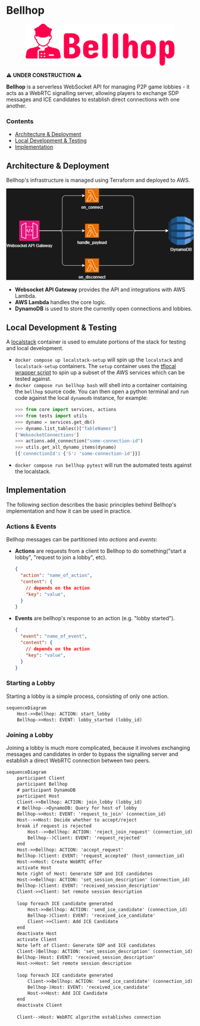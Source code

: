 # Bellhop

<p align="center">
  <img src="docs/bellhop_title_transparent.png" width="400">
</p>

⚠️ **UNDER CONSTRUCTION** ⚠️

**Bellhop** is a serverless WebSocket API for managing P2P game lobbies - it acts as a WebRTC signalling server, allowing players to exchange SDP messages and ICE candidates to establish direct connections with one another.

### Contents

- [Architecture & Deployment](#architecture--deployment)
- [Local Development & Testing](#local-development--testing)
- [Implementation](#implementation)

## Architecture & Deployment

Bellhop's infrastructure is managed using Terraform and deployed to AWS.

![Architecture Overview](docs/architecture.png)

- **Websocket API Gateway** provides the API and integrations with AWS Lambda.
- **AWS Lambda** handles the core logic.
- **DynamoDB** is used to store the currently open connections and lobbies.

## Local Development & Testing

A [localstack](https://www.localstack.cloud) container is used to emulate portions of the stack for testing and local development.

- `docker compose up localstack-setup` will spin up the `localstack` and `localstack-setup` containers. The `setup` container uses the [tflocal wrapper script](https://docs.localstack.cloud/user-guide/integrations/terraform/#tflocal-wrapper-script) to spin up a subset of the AWS services which can be tested against.
- `docker compose run bellhop bash` will shell into a container containing the `bellhop` source code. You can then open a python terminal and run code against the local `dynamodb` instance, for example:
  ```py
  >>> from core import services, actions
  >>> from tests import utils
  >>> dynamo = services.get_db()
  >>> dynamo.list_tables()["TableNames"]
  ['WebsocketConnections']
  >>> actions.add_connection("some-connection-id")
  >>> utils.get_all_dynamo_items(dynamo)
  [{'connectionId': {'S': 'some-connection-id'}}]
  ```
- `docker compose run bellhop pytest` will run the automated tests against the localstack.

## Implementation

The following section describes the basic principles behind Bellhop's implementation and how it can be used in practice.

### Actions & Events

Bellhop messages can be partitioned into _actions_ and _events_:

- **Actions** are requests from a client to Bellhop to do something("start a lobby", "request to join a lobby", etc).
  ```json
  {
    "action": "name_of_action",
    "content": {
      // depends on the action
      "key": "value",
    }
  }
  ```
- **Events** are bellhop's response to an action (e.g. "lobby started").
  ```json
  {
    "event": "name_of_event",
    "content": {
      // depends on the action
      "key": "value",
    }
  }
  ```

### Starting a Lobby

Starting a lobby is a simple process, consisting of only one action.

```mermaid
sequenceDiagram
    Host->>Bellhop: ACTION: start_lobby
    Bellhop->>Host: EVENT: lobby_started (lobby_id)
```

### Joining a Lobby

Joining a lobby is much more complicated, because it involves exchanging messages and candidates in order to bypass the signalling server and establish a direct WebRTC connection between two peers.

```mermaid
sequenceDiagram
    participant Client
    participant Bellhop
    # participant DynamoDB
    participant Host
    Client->>Bellhop: ACTION: join_lobby (lobby_id)
    # Bellhop-->DynamoDB: Query for host of lobby
    Bellhop->>Host: EVENT: 'request_to_join' (connection_id)
    Host-->>Host: Decide whether to accept/reject
    break if request is rejected
        Host-->>Bellhop: ACTION: 'reject_join_request' (connection_id)
        Bellhop--)Client: EVENT: 'request_rejected'
    end
    Host->>Bellhop: ACTION: 'accept_request'
    Bellhop-)Client: EVENT: 'request_accepted' (host_connection_id)
    Host->>Host: Create WebRTC offer
    activate Host
    Note right of Host: Generate SDP and ICE candidates
    Host->>Bellhop: ACTION: 'set_session_description' (connection_id)
    Bellhop-)Client: EVENT: 'received_session_description'
    Client->>Client: Set remote session description
    
    loop foreach ICE candidate generated
        Host->>Bellhop: ACTION: 'send_ice_candidate' (connection_id)
        Bellhop-)Client: EVENT: 'received_ice_candidate'
        Client->>Client: Add ICE Candidate
    end
    deactivate Host
    activate Client
    Note left of Client: Generate SDP and ICE candidates
    Client-)Bellhop: ACTION: 'set_session_description' (connection_id)
    Bellhop-)Host: EVENT: 'received_session_description'
    Host->>Host: Set remote session description

    loop foreach ICE candidate generated
        Client->>Bellhop: ACTION: 'send_ice_candidate' (connection_id)
        Bellhop-)Host: EVENT: 'received_ice_candidate'
        Host->>Host: Add ICE Candidate
    end
    deactivate Client

    Client-->Host: WebRTC algorithm establishes connection
```
